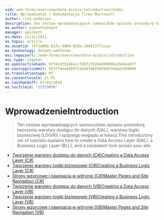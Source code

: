 ```yaml
---
uid: web-forms/overview/data-access/introduction/index
title: Wprowadzenie | Dokumentacja firmy Microsoft
author: rick-anderson
description: Ten zestaw wprowadzających samouczków opisano procedurę tworzenia warstwy dostępu do danych (DAL), warstwy logiki biznesowej (LOGIKI) i spójnego wyglądu w lokacji.
ms.author: aspnetcontent
manager: wpickett
ms.date: 11/11/2011
ms.topic: article
ms.assetid: 74f3a86b-81fa-4d64-820a-304613f72caa
ms.technology: dotnet-webforms
msc.legacyurl: /web-forms/overview/data-access/introduction
msc.type: chapter
ms.openlocfilehash: 9ff8cdf53481ccfd5f1f02bdd99890a39e9ee0f7
ms.sourcegitcommit: 953ff9ea4369f154d6fd0239599279ddd3280009
ms.translationtype: MT
ms.contentlocale: pl-PL
ms.lasthandoff: 07/03/2018
ms.locfileid: "37373070"
---
```

<a name="introduction"></a><span data-ttu-id="df2f8-103">Wprowadzenie</span><span class="sxs-lookup"><span data-stu-id="df2f8-103">Introduction</span></span>
====================
> <span data-ttu-id="df2f8-104">Ten zestaw wprowadzających samouczków opisano procedurę tworzenia warstwy dostępu do danych (DAL), warstwy logiki biznesowej (LOGIKI) i spójnego wyglądu w lokacji.</span><span class="sxs-lookup"><span data-stu-id="df2f8-104">This introductory set of tutorials explains how to create a Data Access Layer (DAL), a Business Logic Layer (BLL), and a consistent look across your site.</span></span>


- [<span data-ttu-id="df2f8-105">Tworzenie warstwy dostępu do danych (C#)</span><span class="sxs-lookup"><span data-stu-id="df2f8-105">Creating a Data Access Layer (C#)</span></span>](creating-a-data-access-layer-cs.md)
- [<span data-ttu-id="df2f8-106">Tworzenie warstwy logiki biznesowej (C#)</span><span class="sxs-lookup"><span data-stu-id="df2f8-106">Creating a Business Logic Layer (C#)</span></span>](creating-a-business-logic-layer-cs.md)
- [<span data-ttu-id="df2f8-107">Strony wzorcowe i nawigacja w witrynie (C#)</span><span class="sxs-lookup"><span data-stu-id="df2f8-107">Master Pages and Site Navigation (C#)</span></span>](master-pages-and-site-navigation-cs.md)
- [<span data-ttu-id="df2f8-108">Tworzenie warstwy dostępu do danych (VB)</span><span class="sxs-lookup"><span data-stu-id="df2f8-108">Creating a Data Access Layer (VB)</span></span>](creating-a-data-access-layer-vb.md)
- [<span data-ttu-id="df2f8-109">Tworzenie warstwy logiki biznesowej (VB)</span><span class="sxs-lookup"><span data-stu-id="df2f8-109">Creating a Business Logic Layer (VB)</span></span>](creating-a-business-logic-layer-vb.md)
- [<span data-ttu-id="df2f8-110">Strony wzorcowe i nawigacja w witrynie (VB)</span><span class="sxs-lookup"><span data-stu-id="df2f8-110">Master Pages and Site Navigation (VB)</span></span>](master-pages-and-site-navigation-vb.md)
